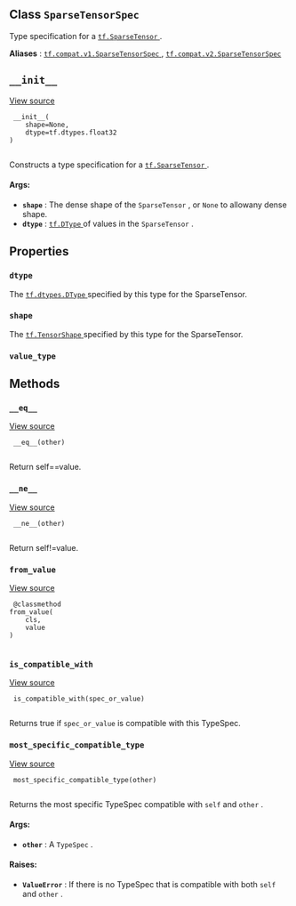 

## Class  `SparseTensorSpec` 
Type specification for a [ `tf.SparseTensor` ](https://tensorflow.google.cn/api_docs/python/tf/sparse/SparseTensor).

**Aliases** : [ `tf.compat.v1.SparseTensorSpec` ](/api_docs/python/tf/SparseTensorSpec), [ `tf.compat.v2.SparseTensorSpec` ](/api_docs/python/tf/SparseTensorSpec)

##  `__init__` 
[View source](https://github.com/tensorflow/tensorflow/blob/r2.0/tensorflow/python/framework/sparse_tensor.py#L268-L277)

```
 __init__(
    shape=None,
    dtype=tf.dtypes.float32
)
 
```

Constructs a type specification for a [ `tf.SparseTensor` ](https://tensorflow.google.cn/api_docs/python/tf/sparse/SparseTensor).

#### Args:
- **`shape`** : The dense shape of the  `SparseTensor` , or  `None`  to allowany dense shape.
- **`dtype`** : [ `tf.DType` ](https://tensorflow.google.cn/api_docs/python/tf/dtypes/DType) of values in the  `SparseTensor` .


## Properties


###  `dtype` 
The [ `tf.dtypes.DType` ](https://tensorflow.google.cn/api_docs/python/tf/dtypes/DType) specified by this type for the SparseTensor.

###  `shape` 
The [ `tf.TensorShape` ](https://tensorflow.google.cn/api_docs/python/tf/TensorShape) specified by this type for the SparseTensor.

###  `value_type` 


## Methods


###  `__eq__` 
[View source](https://github.com/tensorflow/tensorflow/blob/r2.0/tensorflow/python/framework/type_spec.py#L262-L265)

```
 __eq__(other)
 
```

Return self==value.

###  `__ne__` 
[View source](https://github.com/tensorflow/tensorflow/blob/r2.0/tensorflow/python/framework/type_spec.py#L267-L268)

```
 __ne__(other)
 
```

Return self!=value.

###  `from_value` 
[View source](https://github.com/tensorflow/tensorflow/blob/r2.0/tensorflow/python/framework/sparse_tensor.py#L366-L376)

```
 @classmethod
from_value(
    cls,
    value
)
 
```

###  `is_compatible_with` 
[View source](https://github.com/tensorflow/tensorflow/blob/r2.0/tensorflow/python/framework/type_spec.py#L87-L102)

```
 is_compatible_with(spec_or_value)
 
```

Returns true if  `spec_or_value`  is compatible with this TypeSpec.

###  `most_specific_compatible_type` 
[View source](https://github.com/tensorflow/tensorflow/blob/r2.0/tensorflow/python/framework/type_spec.py#L104-L126)

```
 most_specific_compatible_type(other)
 
```

Returns the most specific TypeSpec compatible with  `self`  and  `other` .

#### Args:
- **`other`** : A  `TypeSpec` .


#### Raises:
- **`ValueError`** : If there is no TypeSpec that is compatible with both  `self` and  `other` .
